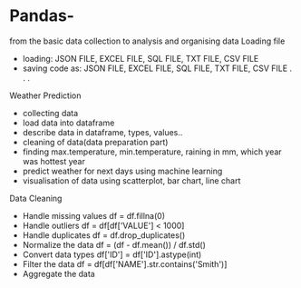 # Pandas-
from the basic data collection to analysis and organising data 
Loading file
- loading: JSON FILE, EXCEL FILE, SQL FILE, TXT FILE, CSV FILE
- saving code as: JSON FILE, EXCEL FILE, SQL FILE, TXT FILE, CSV FILE
.
.
.

Weather Prediction
- collecting data 
- load data into dataframe
- describe data in dataframe, types, values..
- cleaning of data(data preparation part)
- finding max.temperature, min.temperature, raining in mm, which year was hottest year
- predict weather for next days using machine learning
- visualisation of data using scatterplot, bar chart, line chart

Data Cleaning
- Handle missing values df = df.fillna(0)
- Handle outliers df = df[df['VALUE'] < 1000]
- Handle duplicates df = df.drop_duplicates()
- Normalize the data df = (df - df.mean()) / df.std()
- Convert data types df['ID'] = df['ID'].astype(int)
- Filter the data df = df[df['NAME'].str.contains('Smith')]
- Aggregate the data
